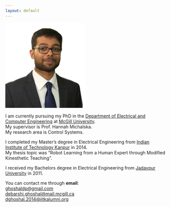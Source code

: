 ```yaml
---
layout: default
---
```


<img src="/images/DPG_foreground.png"
     alt=""
     width="50%">

I am currently pursuing my PhD in the [Department of Electrical and Computer Engineering](http://www.mcgill.ca/ece/) at [McGill University](http://www.mcgill.ca/).  
My supervisor is Prof. Hannah Michalska.  
My research area is Control Systems.

I completed my Master’s degree in Electrical Engineering from [Indian Institute of Technology Kanpur](http://www.iitk.ac.in/) in 2014.  
My thesis topic was “Robot Learning from a Human Expert through Modified Kinesthetic Teaching”.

I received my Bachelors degree in Electrical Engineering from [Jadavpur University](http://www.jaduniv.edu.in/) in 2011.

You can contact me through **email**:  
ghoshaldp@gmail.com  
debarshi.ghoshal@mail.mcgill.ca  
dghoshal.2014@iitkalumni.org  
